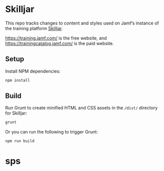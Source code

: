 Skilljar
========

This repo tracks changes to content and styles used on Jamf’s instance of the training platform [Skilljar](https://www.skilljar.com/).

https://training.jamf.com/ is the free website, and https://trainingcatalog.jamf.com/ is the paid website.

Setup
-----

Install NPM dependencies:

```bash
npm install
```

Build
-----

Run Grunt to create minified HTML and CSS assets in the `/dist/` directory for Skilljar:

```bash
grunt
```

Or you can run the following to trigger Grunt:

```bash
npm run build
```
# sps
